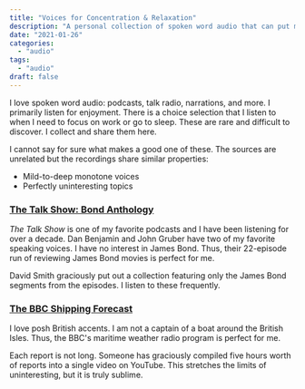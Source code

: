 ```yaml
---
title: "Voices for Concentration & Relaxation"
description: "A personal collection of spoken word audio that can put me in the flow or straight to sleep."
date: "2021-01-26"
categories:
  - "audio"
tags:
  - "audio"
draft: false
---
```


I love spoken word audio: podcasts, talk radio, narrations, and more. I primarily listen for enjoyment. There is a choice selection that I listen to when I need to focus on work or go to sleep. These are rare and difficult to discover. I collect and share them here.

I cannot say for sure what makes a good one of these. The sources are unrelated but the recordings share similar properties:

* Mild-to-deep monotone voices
* Perfectly uninteresting topics

### [The Talk Show: Bond Anthology](https://www.david-smith.org/blog/2014/12/10/the-talk-show-bond/)

*The Talk Show* is one of my favorite podcasts and I have been listening for over a decade. Dan Benjamin and John Gruber have two of my favorite speaking voices. I have no interest in James Bond. Thus, their 22-episode run of reviewing James Bond movies is perfect for me. 

David Smith graciously put out a collection featuring only the James Bond segments from the episodes. I listen to these frequently.

### [The BBC Shipping Forecast](https://www.youtube.com/watch?v=CxHa5KaMBcM)

I love posh British accents. I am not a captain of a boat around the British Isles. Thus, the BBC's maritime weather radio program is perfect for me.

Each report is not long. Someone has graciously compiled five hours worth of reports into a single video on YouTube. This stretches the limits of uninteresting, but it is truly sublime.